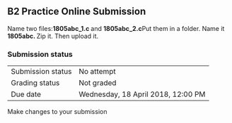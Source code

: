 <h2>B2 Practice Online Submission</h2>Name two files:<b>1805abc_1.c </b>and <b>1805abc_2.c</b>Put them in a folder. Name it <b>1805abc. </b>Zip it. Then upload it.

<h3>Submission status</h3><table>
<tbody><tr>
<td>Submission status</td>
<td>No attempt</td>
</tr>
<tr>
<td>Grading status</td>
<td>Not graded</td>
</tr>
<tr>
<td>Due date</td>
<td>Wednesday, 18 April 2018, 12:00 PM</td>
</tr>

</tbody>
</table>



Make changes to your submission



